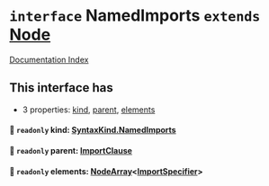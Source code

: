 # `interface` NamedImports `extends` [Node](../interface.Node/README.md)

[Documentation Index](../README.md)

## This interface has

- 3 properties:
[kind](#-readonly-kind-syntaxkindnamedimports),
[parent](#-readonly-parent-importclause),
[elements](#-readonly-elements-nodearrayimportspecifier)


#### 📄 `readonly` kind: [SyntaxKind.NamedImports](../enum.SyntaxKind/README.md#namedimports--275)



#### 📄 `readonly` parent: [ImportClause](../interface.ImportClause/README.md)



#### 📄 `readonly` elements: [NodeArray](../interface.NodeArray/README.md)\<[ImportSpecifier](../interface.ImportSpecifier/README.md)>



